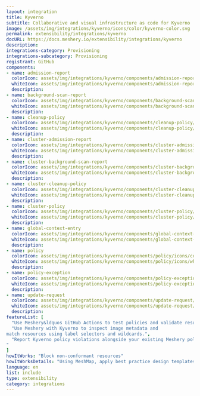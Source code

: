 ```yaml
---
layout: integration
title: Kyverno
subtitle: Collaborative and visual infrastructure as code for Kyverno
image: /assets/img/integrations/kyverno/icons/color/kyverno-color.svg
permalink: extensibility/integrations/kyverno
docURL: https://docs.meshery.io/extensibility/integrations/kyverno
description: 
integrations-category: Provisioning
integrations-subcategory: Provisioning
registrant: GitHub
components: 
- name: admission-report
  colorIcon: assets/img/integrations/kyverno/components/admission-report/icons/color/admission-report-color.svg
  whiteIcon: assets/img/integrations/kyverno/components/admission-report/icons/white/admission-report-white.svg
  description: 
- name: background-scan-report
  colorIcon: assets/img/integrations/kyverno/components/background-scan-report/icons/color/background-scan-report-color.svg
  whiteIcon: assets/img/integrations/kyverno/components/background-scan-report/icons/white/background-scan-report-white.svg
  description: 
- name: cleanup-policy
  colorIcon: assets/img/integrations/kyverno/components/cleanup-policy/icons/color/cleanup-policy-color.svg
  whiteIcon: assets/img/integrations/kyverno/components/cleanup-policy/icons/white/cleanup-policy-white.svg
  description: 
- name: cluster-admission-report
  colorIcon: assets/img/integrations/kyverno/components/cluster-admission-report/icons/color/cluster-admission-report-color.svg
  whiteIcon: assets/img/integrations/kyverno/components/cluster-admission-report/icons/white/cluster-admission-report-white.svg
  description: 
- name: cluster-background-scan-report
  colorIcon: assets/img/integrations/kyverno/components/cluster-background-scan-report/icons/color/cluster-background-scan-report-color.svg
  whiteIcon: assets/img/integrations/kyverno/components/cluster-background-scan-report/icons/white/cluster-background-scan-report-white.svg
  description: 
- name: cluster-cleanup-policy
  colorIcon: assets/img/integrations/kyverno/components/cluster-cleanup-policy/icons/color/cluster-cleanup-policy-color.svg
  whiteIcon: assets/img/integrations/kyverno/components/cluster-cleanup-policy/icons/white/cluster-cleanup-policy-white.svg
  description: 
- name: cluster-policy
  colorIcon: assets/img/integrations/kyverno/components/cluster-policy/icons/color/cluster-policy-color.svg
  whiteIcon: assets/img/integrations/kyverno/components/cluster-policy/icons/white/cluster-policy-white.svg
  description: 
- name: global-context-entry
  colorIcon: assets/img/integrations/kyverno/components/global-context-entry/icons/color/global-context-entry-color.svg
  whiteIcon: assets/img/integrations/kyverno/components/global-context-entry/icons/white/global-context-entry-white.svg
  description: 
- name: policy
  colorIcon: assets/img/integrations/kyverno/components/policy/icons/color/policy-color.svg
  whiteIcon: assets/img/integrations/kyverno/components/policy/icons/white/policy-white.svg
  description: 
- name: policy-exception
  colorIcon: assets/img/integrations/kyverno/components/policy-exception/icons/color/policy-exception-color.svg
  whiteIcon: assets/img/integrations/kyverno/components/policy-exception/icons/white/policy-exception-white.svg
  description: 
- name: update-request
  colorIcon: assets/img/integrations/kyverno/components/update-request/icons/color/update-request-color.svg
  whiteIcon: assets/img/integrations/kyverno/components/update-request/icons/white/update-request-white.svg
  description: 
featureList: [
  "Use Meshery&ldquos GitHub Actions to test policies and validate resources without need for the Kyverno CLI.",
  "Use Meshery with Kyverno to inspect image metadata and 
match resources using label selectors and wildcards.",
  "Report Kyverno policy violations alongside your existing Meshery policy reports.
"
]
howItWorks: "Block non-conformant resources"
howItWorksDetails: "Using MeshMap, apply best practice design templates for admission control over non-conformant resources."
language: en
list: include
type: extensibility
category: integrations
---
```

